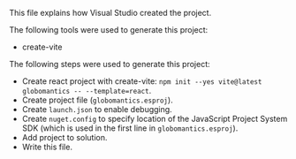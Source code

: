 This file explains how Visual Studio created the project.

The following tools were used to generate this project:
- create-vite

The following steps were used to generate this project:
- Create react project with create-vite: `npm init --yes vite@latest globomantics -- --template=react`.
- Create project file (`globomantics.esproj`).
- Create `launch.json` to enable debugging.
- Create `nuget.config` to specify location of the JavaScript Project System SDK (which is used in the first line in `globomantics.esproj`).
- Add project to solution.
- Write this file.

